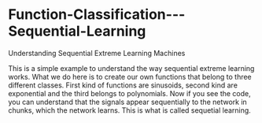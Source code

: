 # Function-Classification---Sequential-Learning
Understanding Sequential Extreme Learning Machines

This is a simple example to understand the way sequential extreme learning works. What we do here is to create our own functions that belong to three different classes. First kind of functions are sinusoids, second kind are exponential and the third belongs to polynomials. Now if you see the code, you can understand that the signals appear sequentially to the network in chunks, which the network learns. This is what is called sequetial learning. 
